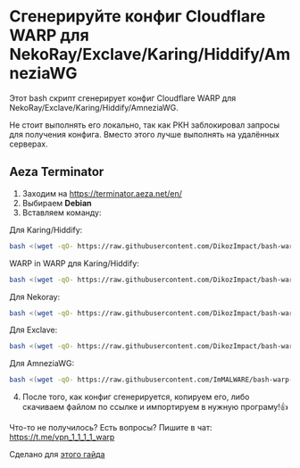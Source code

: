 # Сгенерируйте конфиг Cloudflare WARP для NekoRay/Exclave/Karing/Hiddify/AmneziaWG
Этот bash скрипт сгенерирует конфиг Cloudflare WARP для NekoRay/Exclave/Karing/Hiddify/AmneziaWG.

Не стоит выполнять его локально, так как РКН заблокировал запросы для получения конфига. Вместо этого лучше выполнять на удалённых серверах.

## Aeza Terminator
1. Заходим на https://terminator.aeza.net/en/
2. Выбираем **Debian**
3. Вставляем команду:

Для Karing/Hiddify:
```bash
bash <(wget -qO- https://raw.githubusercontent.com/DikozImpact/bash-warp-generator/refs/heads/patch-1/warp_generator_karing.sh)
```
WARP in WARP для Karing/Hiddify:
```bash
bash <(wget -qO- https://raw.githubusercontent.com/DikozImpact/bash-warp-generator/refs/heads/patch-1/warp_in_warp.sh)
```
Для Nekoray:
```bash
bash <(wget -qO- https://raw.githubusercontent.com/DikozImpact/bash-warp-generator/refs/heads/patch-1/warp_generator_nekoray.sh)
```
Для Exclave:
```bash
bash <(wget -qO- https://raw.githubusercontent.com/DikozImpact/bash-warp-generator/refs/heads/patch-1/warp_generator_exclave.sh)
```
Для AmneziaWG:
```bash
bash <(wget -qO- https://raw.githubusercontent.com/ImMALWARE/bash-warp-generator/main/warp_generator.sh)
```
4. После того, как конфиг сгенерируется, копируем его, либо скачиваем файлом по ссылке и импортируем в нужную програму!👍

Что-то не получилось? Есть вопросы? Пишите в чат: https://t.me/vpn_1_1_1_1_warp 

Сделано для [этого гайда](https://docs.google.com/document/d/1DX4X7t7V4QasQJYbps5D1yNtsK7tqsouSMJH2w4AMOY) 
